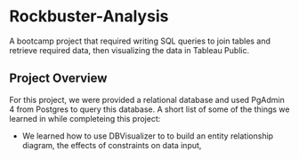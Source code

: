 # Rockbuster-Analysis
A bootcamp project that required writing SQL queries to join tables and retrieve required data, then visualizing the data in Tableau Public.
## Project Overview
For this project, we were provided a relational database and used PgAdmin 4 from Postgres to query this database. A short list of some of the things we learned in while completeing this project:
- We learned how to use DBVisualizer to to build an entity relationship diagram, the effects of constraints on data input, 
